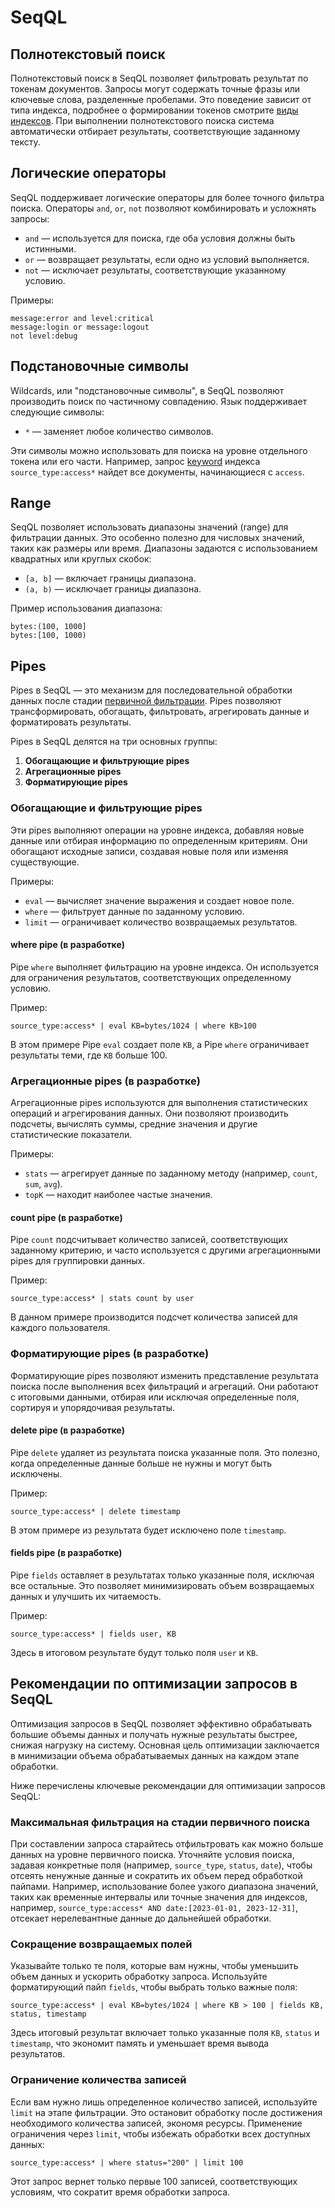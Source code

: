 # SeqQL

## Полнотекстовый поиск

Полнотекстовый поиск в SeqQL позволяет фильтровать результат по токенам документов.
Запросы могут содержать точные фразы или ключевые слова, разделенные пробелами.
Это поведение зависит от типа индекса, подробнее о формировании токенов смотрите [виды индексов](docs/index.md).
При выполнении полнотекстового поиска система автоматически отбирает результаты, соответствующие
заданному тексту.

## Логические операторы

SeqQL поддерживает логические операторы для более точного фильтра поиска. Операторы `and`, `or`, `not` позволяют
комбинировать и усложнять запросы:

- `and` — используется для поиска, где оба условия должны быть истинными.
- `or` — возвращает результаты, если одно из условий выполняется.
- `not` — исключает результаты, соответствующие указанному условию.

Примеры:

```plaintext
message:error and level:critical
message:login or message:logout
not level:debug
```

## Подстановочные символы

Wildcards, или "подстановочные символы", в SeqQL позволяют производить поиск по частичному совпадению.
Язык поддерживает следующие символы:

- `*` — заменяет любое количество символов.

Эти символы можно использовать для поиска на уровне отдельного токена или его части.
Например, запрос [keyword](index.md#keyword) индекса `source_type:access*`
найдет все документы, начинающиеся с `access`.

## Range

SeqQL позволяет использовать диапазоны значений (range) для фильтрации данных. Это особенно полезно для числовых
значений, таких как размеры или время. Диапазоны задаются с использованием квадратных или круглых скобок:

- `[a, b]` — включает границы диапазона.
- `(a, b)` — исключает границы диапазона.

Пример использования диапазона:

```plaintext
bytes:(100, 1000]
bytes:[100, 1000)
```

## Pipes

Pipes в SeqQL — это механизм для последовательной обработки данных после
стадии [первичной фильтрации](#полнотекстовый-поиск).
Pipes позволяют трансформировать, обогащать, фильтровать, агрегировать данные и форматировать результаты.

Pipes в SeqQL делятся на три основных группы:

1. **Обогащающие и фильтрующие pipes**
2. **Агрегационные pipes**
3. **Форматирующие pipes**

### Обогащающие и фильтрующие pipes

Эти pipes выполняют операции на уровне индекса, добавляя новые данные или отбирая информацию по определенным критериям.
Они обогащают исходные записи, создавая новые поля или изменяя существующие.

Примеры:

- `eval` — вычисляет значение выражения и создает новое поле.
- `where` — фильтрует данные по заданному условию.
- `limit` — ограничивает количество возвращаемых результатов.

#### where pipe (в разработке)

Pipe `where` выполняет фильтрацию на уровне индекса. Он используется для ограничения результатов, соответствующих
определенному условию.

Пример:

```plaintext
source_type:access* | eval KB=bytes/1024 | where KB>100
```

В этом примере Pipe `eval` создает поле `KB`, а Pipe `where` ограничивает результаты теми, где `KB` больше 100.

### Агрегационные pipes (в разработке)

Агрегационные pipes используются для выполнения статистических операций и агрегирования данных. Они позволяют
производить подсчеты, вычислять суммы, средние значения и другие статистические показатели.

Примеры:

- `stats` — агрегирует данные по заданному методу (например, `count`, `sum`, `avg`).
- `topK` — находит наиболее частые значения.

#### count pipe (в разработке)

Pipe `count` подсчитывает количество записей, соответствующих заданному критерию, и часто используется с другими
агрегационными pipes для группировки данных.

Пример:

```plaintext
source_type:access* | stats count by user
```

В данном примере производится подсчет количества записей для каждого пользователя.

### Форматирующие pipes (в разработке)

Форматирующие pipes позволяют изменить представление результата поиска после выполнения всех фильтраций и агрегаций. Они
работают с итоговыми данными, отбирая или исключая определенные поля, сортируя и упорядочивая результаты.

#### delete pipe (в разработке)

Pipe `delete` удаляет из результата поиска указанные поля. Это полезно, когда определенные данные больше не нужны и
могут быть исключены.

Пример:

```plaintext
source_type:access* | delete timestamp
```

В этом примере из результата будет исключено поле `timestamp`.

#### fields pipe (в разработке)

Pipe `fields` оставляет в результатах только указанные поля, исключая все остальные. Это позволяет минимизировать объем
возвращаемых данных и улучшить их читаемость.

Пример:

```plaintext
source_type:access* | fields user, KB
```

Здесь в итоговом результате будут только поля `user` и `KB`.

## Рекомендации по оптимизации запросов в SeqQL

Оптимизация запросов в SeqQL позволяет эффективно обрабатывать большие объемы данных и получать нужные результаты
быстрее, снижая нагрузку на систему.
Основная цель оптимизации заключается в минимизации объема обрабатываемых данных на каждом этапе обработки.

Ниже перечислены ключевые рекомендации для оптимизации запросов SeqQL:

### Максимальная фильтрация на стадии первичного поиска

При составлении запроса старайтесь отфильтровать как можно больше данных на уровне первичного
поиска. Уточняйте условия поиска, задавая конкретные поля (например, `source_type`, `status`, `date`), чтобы
отсеять ненужные данные и сократить их объем перед обработкой пайпами.
Например, использование более узкого диапазона значений, таких как временные интервалы или точные значения для
индексов, например, `source_type:access* AND date:[2023-01-01, 2023-12-31]`, отсекает нерелевантные данные до
дальнейшей обработки.

### Сокращение возвращаемых полей

Указывайте только те поля, которые вам нужны, чтобы уменьшить объем данных и ускорить обработку
запроса.
Используйте форматирующий пайп `fields`, чтобы выбрать только важные поля:

```
source_type:access* | eval KB=bytes/1024 | where KB > 100 | fields KB, status, timestamp
```

Здесь итоговый результат включает только указанные поля `KB`, `status` и `timestamp`, что экономит память и
уменьшает время вывода результатов.

### Ограничение количества записей

Если вам нужно лишь определенное количество записей, используйте `limit` на этапе фильтрации. Это
остановит обработку после достижения необходимого количества записей, экономя ресурсы.
Применение ограничения через `limit`, чтобы избежать обработки всех доступных данных:

```seqql
source_type:access* | where status="200" | limit 100
```

Этот запрос вернет только первые 100 записей, соответствующих условиям, что сократит время обработки запроса.

